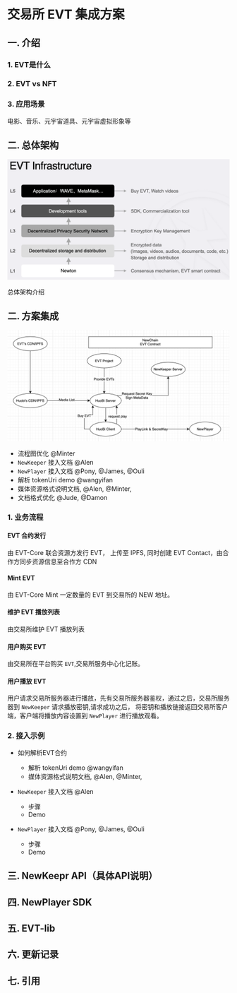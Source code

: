 # 交易所 EVT 集成方案

## 一. 介绍

### 1. EVT是什么

### 2. EVT vs NFT

### 3. 应用场景

电影、音乐、元宇宙道具、元宇宙虚拟形象等

## 二. 总体架构

![evt-infrastructure](../res/evt-infrastructure.png)

总体架构介绍

## 二. 方案集成

![huobi_evt](../res/huobi_evt.png)

- 流程图优化 @Minter
- `NewKeeper` 接入文档 @Alen
- `NewPlayer` 接入文档 @Pony, @James, @Ouli
- 解析 tokenUri demo @wangyifan
- 媒体资源格式说明文档,   @Alen, @Minter,
- 文档格式优化  @Jude, @Damon

### 1. 业务流程

#### EVT 合约发行

由 EVT-Core 联合资源方发行 EVT， 上传至 IPFS, 同时创建 EVT Contact，由合作方同步资源信息至合作方 CDN


#### Mint EVT

由 EVT-Core Mint 一定数量的 EVT 到交易所的 NEW 地址。


#### 维护 EVT 播放列表

由交易所维护 EVT 播放列表


#### 用户购买 EVT

由交易所在平台购买 `EVT`,交易所服务中心化记账。


#### 用户播放 EVT

用户请求交易所服务器进行播放，先有交易所服务器鉴权，通过之后，交易所服务器到 `NewKeeper` 请求播放密钥,请求成功之后，
将密钥和播放链接返回交易所客户端，客户端将播放内容设置到 `NewPlayer` 进行播放观看。

### 2. 接入示例

- 如何解析EVT合约
  - 解析 tokenUri demo @wangyifan
  - 媒体资源格式说明文档,   @Alen, @Minter,

- `NewKeeper` 接入文档 @Alen
  - 步骤
  - Demo
- `NewPlayer` 接入文档 @Pony, @James, @Ouli
  - 步骤
  - Demo

## 三. NewKeepr API（具体API说明）

## 四. NewPlayer SDK

## 五. EVT-lib

## 六. 更新记录

## 七. 引用